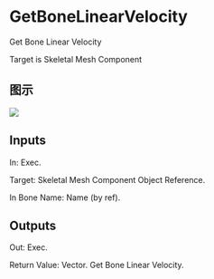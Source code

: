 # GetBoneLinearVelocity

Get Bone Linear Velocity

Target is Skeletal Mesh Component

## 图示

![]($-20221218-20273973.png)

## Inputs

In: Exec.

Target: Skeletal Mesh Component Object Reference.

In Bone Name: Name (by ref).  

## Outputs

Out: Exec.

Return Value: Vector. Get Bone Linear Velocity.

